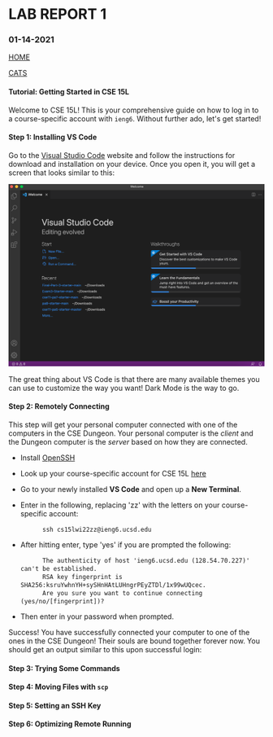 # **LAB REPORT 1**
### 01-14-2021

[HOME](https://jupoon.github.io/cse15l-lab-reports/) <p> [CATS](https://jupoon.github.io/cse15l-lab-reports/cats.md)

#### **Tutorial: Getting Started in CSE 15L**
Welcome to CSE 15L! This is your comprehensive guide on how to log in to a course-specific account with `ieng6`. Without further ado, let's get started!

#### **Step 1: Installing VS Code**
Go to the [Visual Studio Code](https://code.visualstudio.com/) website and follow the instructions for download and installation on your device. Once you open it, you will get a screen that looks similar to this:

![Image](screenshot_one.png)

The great thing about VS Code is that there are many available themes you can use to customize the way you want! Dark Mode is the way to go.

#### **Step 2: Remotely Connecting**
This step will get your personal computer connected with one of the computers in the CSE Dungeon. Your personal computer is the *client* and the Dungeon computer is the *server* based on how they are connected.

* Install [OpenSSH](https://docs.microsoft.com/en-us/windows-server/administration/openssh/openssh_install_firstuse)
* Look up your course-specific account for CSE 15L [here](https://sdacs.ucsd.edu/~icc/index.php)
* Go to your newly installed **VS Code** and open up a **New Terminal**.
* Enter in the following, replacing 'zz' with the letters on your course-specific account:
            
            ssh cs15lwi22zz@ieng6.ucsd.edu

* After hitting enter, type 'yes' if you are prompted the following:
            
            The authenticity of host 'ieng6.ucsd.edu (128.54.70.227)' can't be established. 
            RSA key fingerprint is SHA256:ksruYwhnYH+sySHnHAtLUHngrPEyZTDl/1x99wUQcec. 
            Are you sure you want to continue connecting (yes/no/[fingerprint])? 

* Then enter in your password when prompted. 

Success! You have successfully connected your computer to one of the ones in the CSE Dungeon! Their souls are bound together forever now. You should get an output similar to this upon successful login:


#### **Step 3: Trying Some Commands**

#### **Step 4: Moving Files with `scp`**

#### **Step 5: Setting an SSH Key**

#### **Step 6: Optimizing Remote Running**
